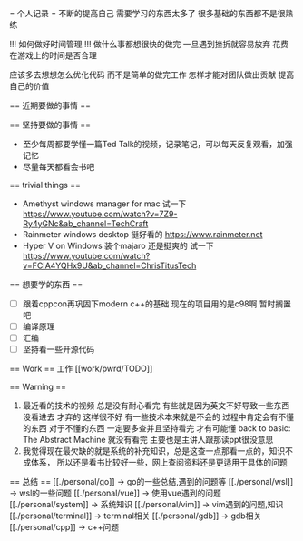 = 个人记录 =
不断的提高自己
需要学习的东西太多了 
很多基础的东西都不是很熟练

!!! 如何做好时间管理 !!!
做什么事都想很快的做完 一旦遇到挫折就容易放弃
花费在游戏上的时间是否合理

应该多去想想怎么优化代码 而不是简单的做完工作
怎样才能对团队做出贡献 提高自己的价值

== 近期要做的事情 ==

== 坚持要做的事情 ==
- 至少每周都要学懂一篇Ted Talk的视频，记录笔记，可以每天反复观看，加强记忆
- 尽量每天都看会书吧

== trivial things ==
- Amethyst  windows manager for mac 试一下 https://www.youtube.com/watch?v=7Z9-Ry4yGNc&ab_channel=TechCraft
- Rainmeter windows desktop 挺好看的 https://www.rainmeter.net
- Hyper V on Windows 装个majaro 还是挺爽的 试一下 https://www.youtube.com/watch?v=FCIA4YQHx9U&ab_channel=ChrisTitusTech
 
== 想要学的东西 ==
* [ ] 跟着cppcon再巩固下modern c++的基础 现在的项目用的是c98啊 暂时搁置吧
* [ ] 编译原理
* [ ] 汇编
* [ ] 坚持看一些开源代码

== Work == 
工作 [[work/pwrd/TODO]]

== Warning ==
1. 最近看的技术的视频 总是没有耐心看完 有些就是因为英文不好导致一些东西没看进去 才弃的 这样很不好
有一些技术本来就是不会的 过程中肯定会有不懂的东西 对于不懂的东西 一定要多查并且坚持看完 才有可能懂
back to basic: The Abstract Machine 就没有看完 主要也是主讲人跟那读ppt很没意思
2. 我觉得现在最欠缺的就是系统的补充知识，总是这查一点那看一点的，知识不成体系，
所以还是看书比较好一些，网上查阅资料还是更适用于具体的问题

== 总结 ==
[[./personal/go]] -> go的一些总结,遇到的问题等
[[./personal/wsl]] -> wsl的一些问题
[[./personal/vue]] -> 使用vue遇到的问题
[[./personal/system]] -> 系统知识
[[./personal/vim]] -> vim遇到的问题,知识
[[./personal/terminal]] -> terminal相关
[[./personal/gdb]] -> gdb相关
[[./personal/cpp]] -> c++问题

